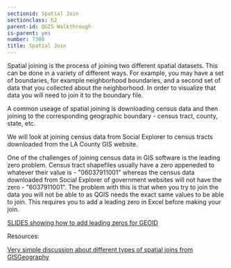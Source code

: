 ```yaml
---
sectionid: Spatial Join
sectionclass: h2
parent-id: QGIS Walkthrough
is-parent: yes
number: 7300
title: Spatial Join
---
```


Spatial joining is the process of joining two different spatial datasets. This can be done in a variety of different ways. For example, you may have a set of boundaries, for example neighborhood boundaries, and a second set of data that you collected about the neighborhood. In order to visualize that data you will need to join it to the boundary file. 

A common useage of spatial joining is downloading census data and then joining to the corresponding geographic boundary - census tract, county, state, etc. 

We will look at joining census data from Social Explorer to census tracts downloaded from the LA County GIS website.  

One of the challenges of joining census data in GIS software is the leading zero problem. Census tract shapefiles usually have a zero appeneded to whatever their value is - "06037911001" whereas the census data downloaded from Social Explorer of government websites will not have the zero - "6037911001". The problem with this is that when you try to join the data you will not be able to as QGIS needs the exact same values to be able to join. This requires you to add a leading zero in Excel before making your join.

[SLIDES showing how to add leading zeros for GEOID](https://slides.com/arutkows/focus-on-qgis/live?context=editing#/4/3)

Resources:

[Very simple discussion about different types of spatial joins from GISGeography](https://gisgeography.com/spatial-join/)
